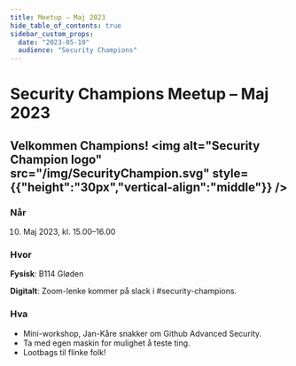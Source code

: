 ```yaml
---
title: Meetup – Maj 2023
hide_table_of_contents: true
sidebar_custom_props:
  date: "2023-05-10"
  audience: "Security Champions"
---
```


# Security Champions Meetup – Maj 2023

## Velkommen Champions! <img alt="Security Champion logo" src="/img/SecurityChampion.svg" style={{"height":"30px","vertical-align":"middle"}} />

### Når

10. Maj 2023, kl. 15.00–16.00

### Hvor

**Fysisk**: B114 Gløden

**Digitalt**: Zoom-lenke kommer på slack i #security-champions.

### Hva

- Mini-workshop, Jan-Kåre snakker om Github Advanced Security.
- Ta med egen maskin for mulighet å teste ting.
- Lootbags til flinke folk!
